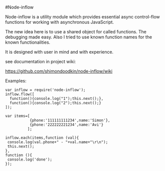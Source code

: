 #Node-inflow

Node-inflow is a utility module which provides essential async control-flow functions for working with asynchronous JavaScript.


The new idea here is to use a shared object for called functions. The debugging made easy. Also I tried to use known function names for the known functionalities.

It is designed with user in mind and with experience.

see documentation in project wiki:

https://github.com/shimondoodkin/node-inflow/wiki


Examples:

    var inflow = require('node-inflow');
    inflow.flow([
      function(){console.log("1");this.next();},
      function(){console.log("2");this.next();}
    ]);
    
    var items=[
               {phone:'111111111234',name:'Simon'},
               {phone:'222222221234',name:'Avi'}
              ];
              
    inflow.each(items,function (val){
     console.log(val.phone+" - "+val.name+"\r\n");
     this.next();
    },
    function (){
     console.log('done');
    });